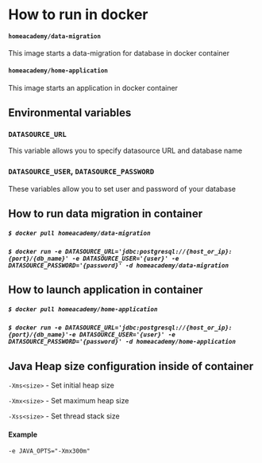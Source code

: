# How to run in docker

#### `homeacademy/data-migration`

This image starts a data-migration for database in docker container

#### `homeacademy/home-application`

This image starts an application in docker container




## Environmental variables

### `DATASOURCE_URL`

This variable allows you to specify datasource URL and database name

### `DATASOURCE_USER`, `DATASOURCE_PASSWORD`

These variables allow you to set user and password of your database


## How to run data migration in container

##### `$ docker pull homeacademy/data-migration`

##### `$ docker run -e DATASOURCE_URL='jdbc:postgresql://{host_or_ip}:{port}/{db_name}' -e DATASOURCE_USER='{user}' -e DATASOURCE_PASSWORD='{password}' -d homeacademy/data-migration`

## How to launch application in container

##### `$ docker pull homeacademy/home-application`

##### `$ docker run -e DATASOURCE_URL='jdbc:postgresql://{host_or_ip}:{port}/{db_name}'-e DATASOURCE_USER='{user}' -e DATASOURCE_PASSWORD='{password}' -d homeacademy/home-application`

## Java Heap size configuration inside of container

`-Xms<size>` - Set initial heap size

`-Xmx<size>` - Set maximum heap size	

`-Xss<size>` - Set thread stack size

#### Example
`-e JAVA_OPTS="-Xmx300m"`
